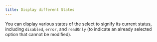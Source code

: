 ```yaml
---
title: Display different States
---
```


You can display various states of the select to signify its current status, including `disabled`, `error`, and `readOnly` (to indicate an already selected option that cannot be modified).
